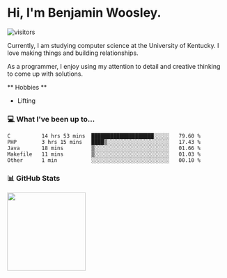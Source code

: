 # Hi, I'm **Benjamin Woosley**. 
![visitors](https://visitor-badge.glitch.me/badge?page_id=bdw271.bdw271)

Currently, I am studying computer science at the University of Kentucky. I love making things and building relationships.

As a programmer, I enjoy using my attention to detail and creative thinking to come up with solutions.

** Hobbies **
- Lifting
### 💻 What I've been up to...
<!--START_SECTION:waka-->
```text
C          14 hrs 53 mins  ████████████████████░░░░░   79.60 % 
PHP        3 hrs 15 mins   ████▒░░░░░░░░░░░░░░░░░░░░   17.43 % 
Java       18 mins         ▒░░░░░░░░░░░░░░░░░░░░░░░░   01.66 % 
Makefile   11 mins         ▒░░░░░░░░░░░░░░░░░░░░░░░░   01.03 % 
Other      1 min           ░░░░░░░░░░░░░░░░░░░░░░░░░   00.10 % 
```
<!--END_SECTION:waka-->

### 📊 GitHub Stats

<img height="180em" src="https://github-readme-stats.vercel.app/api?username=bdw271&show_icons=true&hide_border=true&&count_private=true&include_all_commits=true" />
